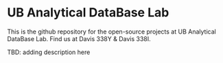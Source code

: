 UB Analytical DataBase Lab
==============================

This is the github repository for the open-source projects at UB Analytical
DataBase Lab. Find us at Davis 338Y & Davis 338I.

TBD: adding description here

